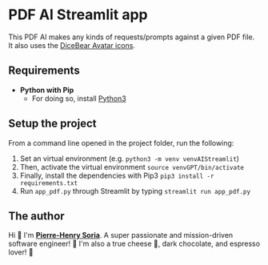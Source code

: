 # PDF AI Streamlit app

This PDF AI makes any kinds of requests/prompts against a given PDF file. It also uses the [DiceBear Avatar icons](https://www.dicebear.com/styles/adventurer).

## Requirements

* **Python with Pip**
  * For doing so, install [Python3](https://www.python.org/downloads/)

## Setup the project

From a command line opened in the project folder, run the following:

1. Set an virtual environment (e.g. `python3 -m venv venvAIStreamlit`)
2. Then, activate the virtual environment `source venvGPT/bin/activate`
3. Finally, install the dependencies with Pip3 `pip3 install -r requirements.txt`
4. Run `app_pdf.py` through Streamlit by typing `streamlit run app_pdf.py`


## The author

Hi 👋 I'm **[Pierre-Henry Soria](https://ph7.me)**. A super passionate and mission-driven software engineer! 🤠
I'm also a true cheese 🧀, dark chocolate, and espresso lover! 💫
